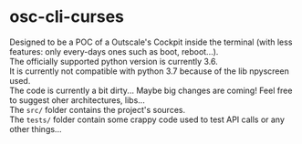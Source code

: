 # osc-cli-curses

Designed to be a POC of a Outscale's Cockpit inside the terminal (with less features: only every-days ones such as boot, reboot...).<br/>The officially supported python version is currently 3.6.<br/> It is currently not compatible with python 3.7 because of the lib npyscreen used.<br/> The code is currently a bit dirty... Maybe big changes are coming! Feel free to suggest oher architectures, libs...<br/>The `src/` folder contains the project's sources.<br/>The `tests/` folder contain some crappy code used to test API calls or any other things...
